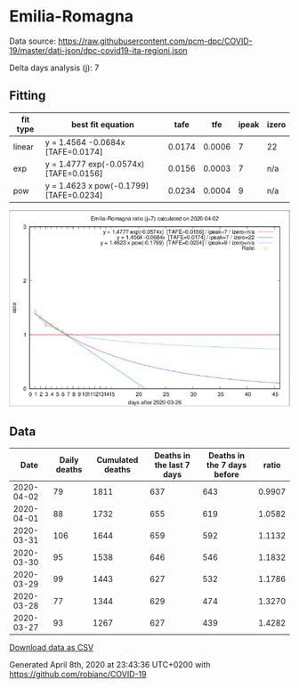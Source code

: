 # Emilia-Romagna

Data source: https://raw.githubusercontent.com/pcm-dpc/COVID-19/master/dati-json/dpc-covid19-ita-regioni.json

Delta days analysis (j): 7

## Fitting 
|fit type|best fit equation|tafe|tfe|ipeak|izero|
|-------|-----|--------|------|---|---|
|linear|y = 1.4564 -0.0684x  [TAFE=0.0174]|0.0174|0.0006|7|22|
|exp|y = 1.4777 exp(-0.0574x)  [TAFE=0.0156]|0.0156|0.0003|7|n/a|
|pow|y = 1.4623 x pow(-0.1799)  [TAFE=0.0234]|0.0234|0.0004|9|n/a|

![Plot](COVID-19_emilia-romagna_j7_2020-04-02.png)

## Data
|Date|Daily deaths|Cumulated deaths|Deaths in the last 7 days|Deaths in the 7 days before|ratio|
|----|----------|-----------|-------|--------------------|-----|
|2020-04-02|79|1811|637|643|0.9907|
|2020-04-01|88|1732|655|619|1.0582|
|2020-03-31|106|1644|659|592|1.1132|
|2020-03-30|95|1538|646|546|1.1832|
|2020-03-29|99|1443|627|532|1.1786|
|2020-03-28|77|1344|629|474|1.3270|
|2020-03-27|93|1267|627|439|1.4282|

[Download data as CSV](COVID-19_emilia-romagna_j7_2020-04-02.csv)

Generated April 8th, 2020 at 23:43:36 UTC+0200 with https://github.com/robianc/COVID-19
